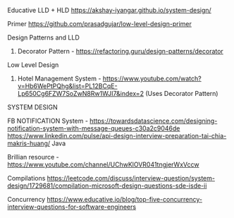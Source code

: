 Educative LLD + HLD
https://akshay-iyangar.github.io/system-design/

Primer https://github.com/prasadgujar/low-level-design-primer

Design Patterns and LLD

1. Decorator Pattern - https://refactoring.guru/design-patterns/decorator

Low Level Design 

1. Hotel Management System - https://www.youtube.com/watch?v=Hb6WePtPQhg&list=PL12BCqE-Lp650Cg6FZW7SoZwN8Rw1WJI7&index=2 (Uses Decorator Pattern)


SYSTEM DESIGN 

FB NOTIFICATION System - https://towardsdatascience.com/designing-notification-system-with-message-queues-c30a2c9046de
https://www.linkedin.com/pulse/api-design-interview-preparation-tai-chia-makris-huang/
Java 

Brillian resource - https://www.youtube.com/channel/UChwKlOVR041tngjerWxVccw


Compilations 
https://leetcode.com/discuss/interview-question/system-design/1729681/compilation-microsoft-design-questions-sde-isde-ii


Concurrency
https://www.educative.io/blog/top-five-concurrency-interview-questions-for-software-engineers
